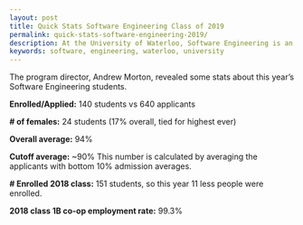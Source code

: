 ```yaml
---
layout: post
title: Quick Stats Software Engineering Class of 2019
permalink: quick-stats-software-engineering-2019/
description: At the University of Waterloo, Software Engineering is an independent, interdisciplinary program supported by both the Faculty of Mathematics and Engineering.
keywords: software, engineering, waterloo, university
---
```


The program director, Andrew Morton, revealed some stats about this year’s Software Engineering students.

**Enrolled/Applied:** 140 students vs 640 applicants

**# of females:** 24 students (17% overall, tied for highest ever)

**Overall average:** 94%

**Cutoff average:** ~90% This number is calculated by averaging the applicants with bottom 10% admission averages.

**# Enrolled 2018 class:** 151 students, so this year 11 less people were enrolled.

**2018 class 1B co-op employment rate:** 99.3%
